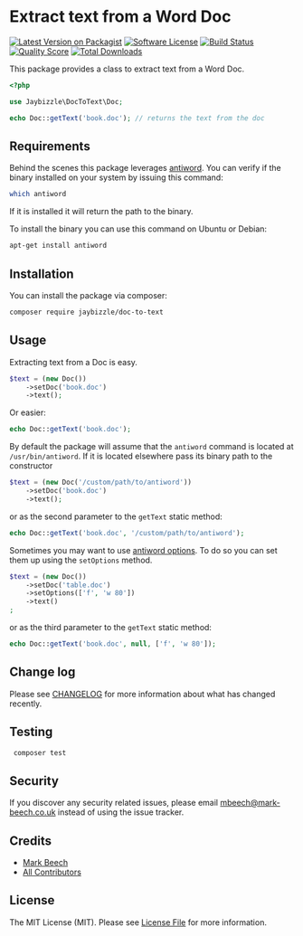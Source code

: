# Extract text from a Word Doc

[![Latest Version on Packagist](https://img.shields.io/packagist/v/jaybizzle/doc-to-text.svg?style=flat-square)](https://packagist.org/packages/jaybizzle/doc-to-text)
[![Software License](https://img.shields.io/badge/license-MIT-brightgreen.svg?style=flat-square)](LICENSE.md)
[![Build Status](https://img.shields.io/travis/JayBizzle/doc-to-text/master.svg?style=flat-square)](https://travis-ci.org/jaybizzle/doc-to-text)
[![Quality Score](https://img.shields.io/scrutinizer/g/jaybizzle/doc-to-text.svg?style=flat-square)](https://scrutinizer-ci.com/g/jaybizzle/doc-to-text)
[![Total Downloads](https://img.shields.io/packagist/dt/jaybizzle/doc-to-text.svg?style=flat-square)](https://packagist.org/packages/jaybizzle/doc-to-text)

This package provides a class to extract text from a Word Doc.

```php
<?php

use Jaybizzle\DocToText\Doc;

echo Doc::getText('book.doc'); // returns the text from the doc
```

## Requirements

Behind the scenes this package leverages [antiword](https://en.wikipedia.org/wiki/Antiword). You can verify if the binary installed on your system by issuing this command:

```bash
which antiword
```

If it is installed it will return the path to the binary.

To install the binary you can use this command on Ubuntu or Debian:

```bash
apt-get install antiword
```

## Installation

You can install the package via composer:

```bash
composer require jaybizzle/doc-to-text
```

## Usage

Extracting text from a Doc is easy.

```php
$text = (new Doc())
    ->setDoc('book.doc')
    ->text();
```

Or easier:

```php
echo Doc::getText('book.doc');
```

By default the package will assume that the `antiword` command is located at `/usr/bin/antiword`.
If it is located elsewhere pass its binary path to the constructor

```php
$text = (new Doc('/custom/path/to/antiword'))
    ->setDoc('book.doc')
    ->text();
```

or as the second parameter to the `getText` static method:

```php
echo Doc::getText('book.doc', '/custom/path/to/antiword');
```

Sometimes you may want to use [antiword options](https://linux.die.net/man/1/antiword). To do so you can set them up using the `setOptions` method.

```php
$text = (new Doc())
    ->setDoc('table.doc')
    ->setOptions(['f', 'w 80'])
    ->text()
;
```

or as the third parameter to the `getText` static method:

```php
echo Doc::getText('book.doc', null, ['f', 'w 80']);
```

## Change log

Please see [CHANGELOG](CHANGELOG.md) for more information about what has changed recently.

## Testing

```bash
 composer test
```

## Security

If you discover any security related issues, please email mbeech@mark-beech.co.uk instead of using the issue tracker.

## Credits

- [Mark Beech](https://github.com/jaybizzle)
- [All Contributors](../../contributors)

## License

The MIT License (MIT). Please see [License File](LICENSE.md) for more information.
